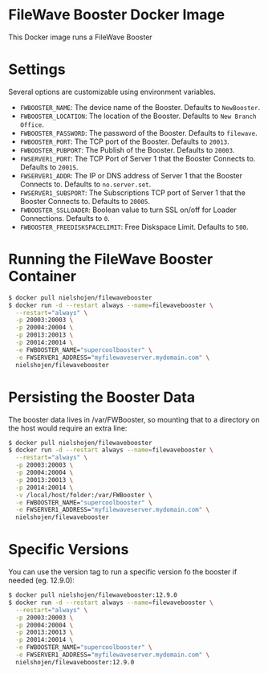 # FileWave Booster Docker Image

This Docker image runs a FileWave Booster

# Settings

Several options are customizable using environment variables.

* ``FWBOOSTER_NAME``: The device name of the Booster. Defaults to ``NewBooster``.
* ``FWBOOSTER_LOCATION``: The location of the Booster. Defaults to ``New Branch Office``.
* ``FWBOOSTER_PASSWORD``: The password of the Booster. Defaults to ``filewave``.
* ``FWBOOSTER_PORT``: The TCP port of the Booster. Defaults to ``20013``.
* ``FWBOOSTER_PUBPORT``: The Publish of the Booster. Defaults to ``20003``.
* ``FWSERVER1_PORT``: The TCP Port of Server 1 that the Booster Connects to. Defaults to ``20015``.
* ``FWSERVER1_ADDR``: The IP or DNS address of Server 1 that the Booster Connects to. Defaults to ``no.server.set``.
* ``FWSERVER1_SUBSPORT``: The Subscriptions TCP port of Server 1 that the Booster Connects to. Defaults to ``20005``.
* ``FWBOOSTER_SSLLOADER``: Boolean value to turn SSL on/off for Loader Connections. Defaults to ``0``.
* ``FWBOOSTER_FREEDISKSPACELIMIT``: Free Diskspace Limit. Defaults to ``500``.

# Running the FileWave Booster Container

```bash
$ docker pull nielshojen/filewavebooster
$ docker run -d --restart always --name=filewavebooster \
  --restart="always" \
  -p 20003:20003 \
  -p 20004:20004 \
  -p 20013:20013 \
  -p 20014:20014 \
  -e FWBOOSTER_NAME="supercoolbooster" \
  -e FWSERVER1_ADDRESS="myfilewaveserver.mydomain.com" \
  nielshojen/filewavebooster
```

# Persisting the Booster Data

The booster data lives in /var/FWBooster, so mounting that to a directory on the host would require an extra line:

```bash
$ docker pull nielshojen/filewavebooster
$ docker run -d --restart always --name=filewavebooster \
  --restart="always" \
  -p 20003:20003 \
  -p 20004:20004 \
  -p 20013:20013 \
  -p 20014:20014 \
  -v /local/host/folder:/var/FWBooster \
  -e FWBOOSTER_NAME="supercoolbooster" \
  -e FWSERVER1_ADDRESS="myfilewaveserver.mydomain.com" \
  nielshojen/filewavebooster
```

# Specific Versions

You can use the version tag to run a specific version fo the booster if needed (eg. 12.9.0):

```bash
$ docker pull nielshojen/filewavebooster:12.9.0
$ docker run -d --restart always --name=filewavebooster \
  --restart="always" \
  -p 20003:20003 \
  -p 20004:20004 \
  -p 20013:20013 \
  -p 20014:20014 \
  -e FWBOOSTER_NAME="supercoolbooster" \
  -e FWSERVER1_ADDRESS="myfilewaveserver.mydomain.com" \
  nielshojen/filewavebooster:12.9.0
```
